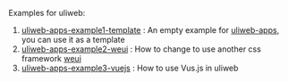 Examples for uliweb:

1. [uliweb-apps-example1-template](/uliweb-apps-example1-template) : An empty example for [uliweb-apps](https://github.com/limodou/uliweb-apps), you can use it as a template
2. [uliweb-apps-example2-weui](/uliweb-apps-example2-weui) : How to change to use another css framework [weui](https://weui.io/)
3. [uliweb-apps-example3-vuejs](/uliweb-apps-example3-vuejs) : How to use Vus.js in uliweb


